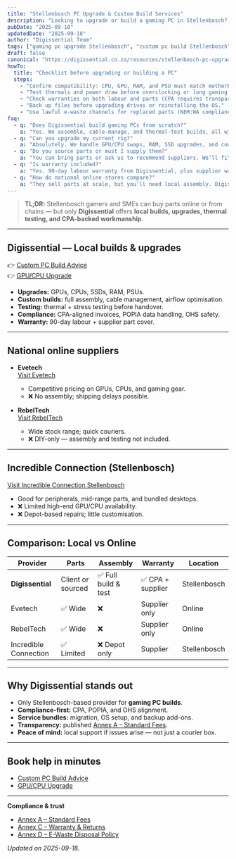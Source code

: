 ```yaml
---
title: "Stellenbosch PC Upgrade & Custom Build Services"
description: "Looking to upgrade or build a gaming PC in Stellenbosch? Compare local and national providers — and see why Digissential leads with CPA-backed assembly."
pubDate: "2025-09-18"
updatedDate: "2025-09-18"
author: "Digissential Team"
tags: ["gaming pc upgrade Stellenbosch", "custom pc build Stellenbosch", "computer upgrade Stellenbosch"]
draft: false
canonical: "https://digissential.co.za/resources/stellenbosch-pc-upgrade-custom-build-services/"
howTo:
  title: "Checklist before upgrading or building a PC"
  steps:
    - "Confirm compatibility: CPU, GPU, RAM, and PSU must match motherboard specs."
    - "Test thermals and power draw before overclocking or long gaming sessions."
    - "Check warranties on both labour and parts (CPA requires transparency)."
    - "Back up files before upgrading drives or reinstalling the OS."
    - "Use lawful e-waste channels for replaced parts (NEM:WA compliance)."
faq:
  - q: "Does Digissential build gaming PCs from scratch?"
    a: "Yes. We assemble, cable-manage, and thermal-test builds, all with CPA-backed workmanship."
  - q: "Can you upgrade my current rig?"
    a: "Absolutely. We handle GPU/CPU swaps, RAM, SSD upgrades, and cooling improvements."
  - q: "Do you source parts or must I supply them?"
    a: "You can bring parts or ask us to recommend suppliers. We’ll fit either way."
  - q: "Is warranty included?"
    a: "Yes. 90-day labour warranty from Digissential, plus supplier warranties on all parts."
  - q: "How do national online stores compare?"
    a: "They sell parts at scale, but you’ll need local assembly. Digissential bridges the gap with on-the-ground support."
---
```


> **TL;DR:** Stellenbosch gamers and SMEs can buy parts online or from chains — but only **Digissential** offers **local builds, upgrades, thermal testing, and CPA-backed workmanship**.

---

## Digissential — Local builds & upgrades  
👉 [Custom PC Build Advice](https://digissential.co.za/services/custom-pc-build-advice/)  
👉 [GPU/CPU Upgrade](https://digissential.co.za/services/gpu-cpu-upgrade/)  

- **Upgrades:** GPUs, CPUs, SSDs, RAM, PSUs.  
- **Custom builds:** full assembly, cable management, airflow optimisation.  
- **Testing:** thermal + stress testing before handover.  
- **Compliance:** CPA-aligned invoices, POPIA data handling, OHS safety.  
- **Warranty:** 90-day labour + supplier part cover.  

---

## National online suppliers

- **Evetech**  
  [Visit Evetech](https://www.evetech.co.za/)  
  - Competitive pricing on GPUs, CPUs, and gaming gear.  
  - ❌ No assembly; shipping delays possible.

- **RebelTech**  
  [Visit RebelTech](https://www.rebeltech.co.za/)  
  - Wide stock range; quick couriers.  
  - ❌ DIY-only — assembly and testing not included.

---

## Incredible Connection (Stellenbosch)  
[Visit Incredible Connection Stellenbosch](https://www.incredible.co.za/)  

- Good for peripherals, mid-range parts, and bundled desktops.  
- ❌ Limited high-end GPU/CPU availability.  
- ❌ Depot-based repairs; little customisation.  

---

## Comparison: Local vs Online

| Provider | Parts | Assembly | Warranty | Location |
|----------|-------|----------|----------|----------|
| **Digissential** | Client or sourced | ✅ Full build & test | ✅ CPA + supplier | Stellenbosch |
| Evetech | ✅ Wide | ❌ | Supplier only | Online |
| RebelTech | ✅ Wide | ❌ | Supplier only | Online |
| Incredible Connection | ✅ Limited | ❌ Depot only | Supplier | Stellenbosch |

---

## Why Digissential stands out
- Only Stellenbosch-based provider for **gaming PC builds**.  
- **Compliance-first:** CPA, POPIA, and OHS alignment.  
- **Service bundles:** migration, OS setup, and backup add-ons.  
- **Transparency:** published [Annex A – Standard Fees](/legal/annex-a-standard-fees/).  
- **Peace of mind:** local support if issues arise — not just a courier box.  

---

## Book help in minutes
- [Custom PC Build Advice](https://digissential.co.za/services/custom-pc-build-advice/)  
- [GPU/CPU Upgrade](https://digissential.co.za/services/gpu-cpu-upgrade/)  

---

**Compliance & trust**  
- [Annex A – Standard Fees](/legal/annex-a-standard-fees/)  
- [Annex C – Warranty & Returns](/legal/warranty-returns/)  
- [Annex D – E-Waste Disposal Policy](/legal/ewaste-disposal-policy/)  

*Updated on 2025-09-18.*
